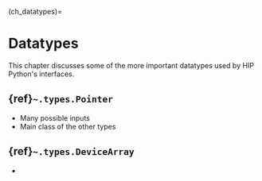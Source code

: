 (ch_datatypes)=
# Datatypes

This chapter discusses some of the more important datatypes used 
by HIP Python's interfaces.

## {ref}`~.types.Pointer`

* Many possible inputs
* Main class of the other types

## {ref}`~.types.DeviceArray`

* 